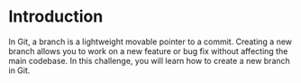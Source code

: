 # Introduction

In Git, a branch is a lightweight movable pointer to a commit. Creating a new branch allows you to work on a new feature or bug fix without affecting the main codebase. In this challenge, you will learn how to create a new branch in Git.

